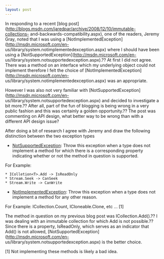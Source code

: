 ```yaml
---
layout: post
---
```

In responding to a recent [blog
post](http://blogs.msdn.com/jaredpar/archive/2008/12/10/immutable-collections-
and-backwards-compatibility.aspx), one of the readers, Jeremy Gray, noted that
I was using a [NotImplementedException](http://msdn.microsoft.com/en-
us/library/system.notimplementedexception.aspx) where I should have been using
a [NotSupportedException](http://msdn.microsoft.com/en-
us/library/system.notsupportedexception.aspx).?? At first I did not agree.
There was a method on an interface which my underlying object could not
implement therefore I felt the choice of
[NotImplementedException](http://msdn.microsoft.com/en-
us/library/system.notimplementedexception.aspx) was an appropriate.

However I was also not very familiar with
[NotSupportedException](http://msdn.microsoft.com/en-
us/library/system.notsupportedexception.aspx) and decided to investigate a bit
more.?? After all, part of the fun of blogging is being wrong in a very public
fashion and this was certainly a golden opportunity.?? The post was commenting
on API design, what better way to be wrong than with a different API design
issue?

After doing a bit of research I agree with Jeremy and draw the following
distinction between the two exception types

  * [NotSupportedException](http://msdn.microsoft.com/en-us/library/system.notsupportedexception.aspx): Throw this exception when a type does not implement a method for which there is a corresponding property indicating whether or not the method in question is supported. 

For Example:

    * IColletion<T>.Add -> IsReadOnly 
    * Stream.Seek -> CanSeek 
    * Stream.Write -> CanWrite 
  * [NotImplementedException](http://msdn.microsoft.com/en-us/library/system.notimplementedexception.aspx): Throw this exception when a type does not implement a method for any other reason. 

For Example: ICollection.Count, ICloneable.Clone, etc ... [1]

The method in question on my previous blog post was ICollection<T>.Add().?? I
was dealing with an immutable collection for which Add is not possible.?? Since
there is a property, IsReadOnly, which serves as an indicator that Add() is
not allowed, [NotSupportedException](http://msdn.microsoft.com/en-
us/library/system.notsupportedexception.aspx) is the better choice.

[1] Not implementing these methods is likely a bad idea.

